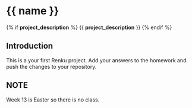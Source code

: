 # {{ name }}

{% if __project_description__ %}
{{ __project_description__ }}
{% endif %}

## Introduction

This is a your first Renku project. Add your answers to the homework and push the changes to your repository.

## NOTE

Week 13 is Easter so there is no class.
